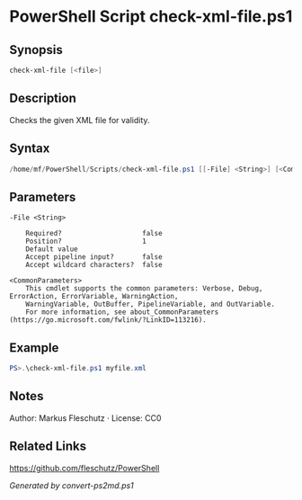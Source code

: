 # PowerShell Script check-xml-file.ps1

## Synopsis
```powershell
check-xml-file [<file>]
```

## Description
Checks the given XML file for validity.

## Syntax
```powershell
/home/mf/PowerShell/Scripts/check-xml-file.ps1 [[-File] <String>] [<CommonParameters>]
```

## Parameters

```
-File <String>
    
    Required?                    false
    Position?                    1
    Default value                
    Accept pipeline input?       false
    Accept wildcard characters?  false
```

```
<CommonParameters>
    This cmdlet supports the common parameters: Verbose, Debug, ErrorAction, ErrorVariable, WarningAction, 
    WarningVariable, OutBuffer, PipelineVariable, and OutVariable.
    For more information, see about_CommonParameters (https://go.microsoft.com/fwlink/?LinkID=113216).
```

## Example
```powershell
PS>.\check-xml-file.ps1 myfile.xml
```


## Notes
Author: Markus Fleschutz · License: CC0

## Related Links
https://github.com/fleschutz/PowerShell

*Generated by convert-ps2md.ps1*
